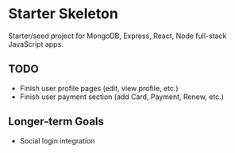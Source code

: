 # Starter Skeleton
Starter/seed project for MongoDB, Express, React, Node full-stack JavaScript apps.

## TODO
- Finish user profile pages (edit, view profile, etc.)
- Finish user payment section  (add Card, Payment, Renew, etc.)

## Longer-term Goals
- Social login integration
